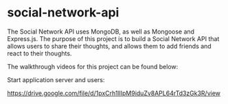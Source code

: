 # social-network-api

The Social Network API uses MongoDB, as well as Mongoose and Express.js. The purpose of this project is to build a Social Network API that allows users to share their thoughts, and allows them to add friends and react to their thoughts. 

The walkthrough videos for this project can be found below:

Start application server and users:

https://drive.google.com/file/d/1pxCrh1llIpM9iduZv8APL64rTd3zGk3R/view
